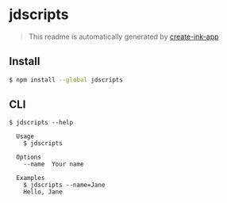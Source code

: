 # jdscripts

> This readme is automatically generated by [create-ink-app](https://github.com/vadimdemedes/create-ink-app)


## Install

```bash
$ npm install --global jdscripts
```


## CLI

```
$ jdscripts --help

  Usage
    $ jdscripts

  Options
    --name  Your name

  Examples
    $ jdscripts --name=Jane
    Hello, Jane
```
